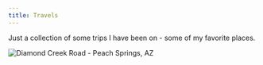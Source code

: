 ```yaml
---
title: Travels
---
```

Just a collection of some trips I have been on - some of my favorite places.

![Diamond Creek Road - Peach Springs, AZ](https://cschledt.com/dcmtn.jpg)
